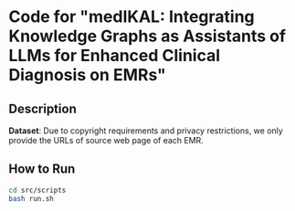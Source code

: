 # Code for "medIKAL: Integrating Knowledge Graphs as Assistants of LLMs for Enhanced Clinical Diagnosis on EMRs"

## Description

**Dataset**: Due to copyright requirements and privacy restrictions, we only provide the URLs of source web page of each EMR.

## How to Run

```sh
cd src/scripts
bash run.sh
